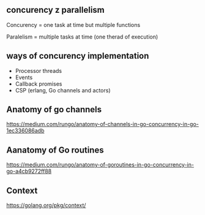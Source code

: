 ## concurency z parallelism


Concurency = one task at time but multiple functions

Paralelism =  multiple tasks at time (one therad of execution)


## ways of concurency implementation

 - Processor threads
 - Events
 - Callback promises
 - CSP (erlang, Go  channels and actors)
 
 
 ## Anatomy of go channels
 https://medium.com/rungo/anatomy-of-channels-in-go-concurrency-in-go-1ec336086adb
 
 ## Aanatomy of Go routines
 https://medium.com/rungo/anatomy-of-goroutines-in-go-concurrency-in-go-a4cb9272ff88
 
 ## Context
 https://golang.org/pkg/context/
 